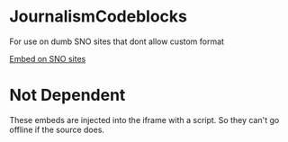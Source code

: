 # JournalismCodeblocks
For use on dumb SNO sites that dont allow custom format

[Embed on SNO sites](https://vimeo.com/637638376?embedded=true&source=video_title&owner=1310620)

# Not Dependent
These embeds are injected into the iframe with a script. So they can't go offline if the source does.
